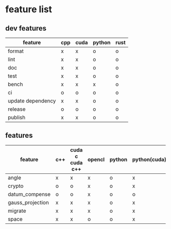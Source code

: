 # feature list

## dev features

| feature           | cpp | cuda | python | rust |
| ----------------- | --- | ---- | ------ | ---- |
| format            | x   | x    | o      | o    |
| lint              | x   | x    | o      | o    |
| doc               | x   | x    | o      | o    |
| test              | x   | x    | o      | o    |
| bench             | x   | x    | x      | o    |
| ci                | o   | o    | o      | o    |
| update dependency | x   | x    | o      | o    |
| release           | o   | o    | o      | o    |
| publish           | x   | x    | o      | o    |

## features

| feature          | c++ | cuda c <br> cuda c++ | opencl | python | python(cuda) | rust | rust(cuda) |
| ---------------- | --- | -------------------- | ------ | ------ | ------------ | ---- | ---------- |
| angle            | x   | x                    | x      | o      | x            | o    | x          |
| crypto           | o   | o                    | x      | o      | x            | o    | o          |
| datum_compense   | o   | o                    | x      | o      | o            | o    | o          |
| gauss_projection | x   | x                    | x      | o      | x            | o    | x          |
| migrate          | x   | x                    | x      | o      | x            | o    | x          |
| space            | x   | x                    | o      | o      | x            | o    | x          |
